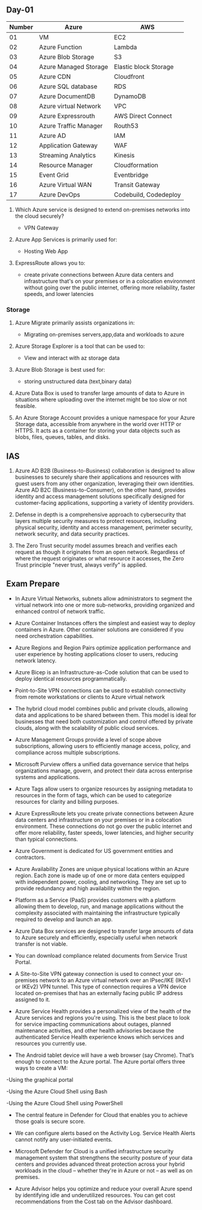 ## Day-01

| Number       | Azure                | AWS  |
|--------------|-----------------------------|---------|
| 01 | VM  | EC2 |
| 02          | Azure Function        | Lambda |
| 03     | Azure Blob Storage   | S3 |
| 04     | Azure Managed Storage   | Elastic block Storage |
| 05     | Azure CDN   | Cloudfront |
| 06     | Azure SQL database    | RDS |
| 07     | Azure DocumentDB   | DynamoDB |
| 08     | Azure virtual Network   | VPC |
| 09     | Azure Expressrouth   | AWS Direct Connect |
| 10     | Azure Traffic Manager    | Routh53 |
| 11     | Azure AD   | IAM |
| 12     | Application Gateway   | WAF |
| 13     | Streaming Analytics   | Kinesis |
| 14     | Resource Manager   | Cloudformation |
| 15     | Event Grid   | Eventbridge |
| 16     | Azure Virtual WAN   | Transit Gateway |
| 17     | Azure DevOps  | Codebuild, Codedeploy  |

01. Which Azure service is designed to extend on-premises networks into the cloud securely?
      - VPN Gateway

02. Azure App Services is primarily used for:
      - Hosting Web App

03. ExpressRoute allows you to:
      - create private connections between Azure data centers and infrastructure that's on your premises or in a colocation environment without going over the public internet, offering more reliability, faster speeds, and lower latencies

### Storage

01. Azure Migrate primarily assists organizations in:
      - Migrating on-premises servers,app,data and workloads to azure

02. Azure Storage Explorer is a tool that can be used to:
      - View and interact with az storage data

03. Azure Blob Storage is best used for:
      - storing unstructured data (text,binary data)

04. Azure Data Box is used to transfer large amounts of data to Azure in situations where uploading over the internet might be too slow or not feasible.

05. An Azure Storage Account provides a unique namespace for your Azure Storage data, accessible from anywhere in the world over HTTP or HTTPS. It acts as a container for storing your data objects such as blobs, files, queues, tables, and disks.

## IAS

01. Azure AD B2B (Business-to-Business) collaboration is designed to allow businesses to securely share their applications and resources with guest users from any other organization, leveraging their own identities.
    Azure AD B2C (Business-to-Consumer), on the other hand, provides identity and access management solutions specifically designed for customer-facing applications, supporting a variety of identity providers.

02. Defense in depth is a comprehensive approach to cybersecurity that layers multiple security measures to protect resources, including physical security, identity and access management, perimeter security, network security, and data security practices.

03. The Zero Trust security model assumes breach and verifies each request as though it originates from an open network. Regardless of where the request originates or what resource it accesses, the Zero Trust principle "never trust, always verify" is applied.

## Exam Prepare

- In Azure Virtual Networks, subnets allow administrators to segment the virtual network into one or more sub-networks, providing organized and enhanced control of network traffic.

- Azure Container Instances offers the simplest and easiest way to deploy containers in Azure. Other container solutions are considered if you need orchestration capabilities.

- Azure Regions and Region Pairs optimize application performance and user experience by hosting applications closer to users, reducing network latency.

- Azure Bicep is an Infrastructure-as-Code solution that can be used to deploy identical resources programmatically.

- Point-to-Site VPN connections can be used to establish connectivity from remote workstations or clients to Azure virtual network

- The hybrid cloud model combines public and private clouds, allowing data and applications to be shared between them. This model is ideal for businesses that need both customization and control offered by private clouds, along with the scalability of public cloud services.

- Azure Management Groups provide a level of scope above subscriptions, allowing users to efficiently manage access, policy, and compliance across multiple subscriptions.

- Microsoft Purview offers a unified data governance service that helps organizations manage, govern, and protect their data across enterprise systems and applications.

- Azure Tags allow users to organize resources by assigning metadata to resources in the form of tags, which can be used to categorize resources for clarity and billing purposes.

- Azure ExpressRoute lets you create private connections between Azure data centers and infrastructure on your premises or in a colocation environment. These connections do not go over the public internet and offer more reliability, faster speeds, lower latencies, and higher security than typical connections.

- Azure Government is dedicated for US government entities and contractors.

- Azure Availability Zones are unique physical locations within an Azure region. Each zone is made up of one or more data centers equipped with independent power, cooling, and networking. They are set up to provide redundancy and high availability within the region.

- Platform as a Service (PaaS) provides customers with a platform allowing them to develop, run, and manage applications without the complexity associated with maintaining the infrastructure typically required to develop and launch an app.

- Azure Data Box services are designed to transfer large amounts of data to Azure securely and efficiently, especially useful when network transfer is not viable.

- You can download compliance related documents from Service Trust Portal.

- A Site-to-Site VPN gateway connection is used to connect your on-premises network to an Azure virtual network over an IPsec/IKE (IKEv1 or IKEv2) VPN tunnel. This type of connection requires a VPN device located on-premises that has an externally facing public IP address assigned to it.

- Azure Service Health provides a personalized view of the health of the Azure services and regions you're using. This is the best place to look for service impacting communications about outages, planned maintenance activities, and other health advisories because the authenticated Service Health experience knows which services and resources you currently use.

- The Android tablet device will have a web browser (say Chrome). That’s enough to connect to the Azure portal. The Azure portal offers three ways to create a VM:

-Using the graphical portal

-Using the Azure Cloud Shell using Bash 

-Using the Azure Cloud Shell using PowerShell

- The central feature in Defender for Cloud that enables you to achieve those goals is secure score.

- We can configure alerts based on the Activity Log. Service Health Alerts cannot notify any user-initiated events.

- Microsoft Defender for Cloud is a unified infrastructure security management system that strengthens the security posture of your data centers and provides advanced threat protection across your hybrid workloads in the cloud – whether they're in Azure or not – as well as on premises.

- Azure Advisor helps you optimize and reduce your overall Azure spend by identifying idle and underutilized resources. You can get cost recommendations from the Cost tab on the Advisor dashboard.






